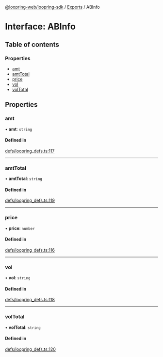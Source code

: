 [@loopring-web/loopring-sdk](../README.md) / [Exports](../modules.md) / ABInfo

# Interface: ABInfo

## Table of contents

### Properties

- [amt](ABInfo.md#amt)
- [amtTotal](ABInfo.md#amttotal)
- [price](ABInfo.md#price)
- [vol](ABInfo.md#vol)
- [volTotal](ABInfo.md#voltotal)

## Properties

### amt

• **amt**: `string`

#### Defined in

[defs/loopring_defs.ts:117](https://github.com/Loopring/loopring_sdk/blob/f91f904/src/defs/loopring_defs.ts#L117)

___

### amtTotal

• **amtTotal**: `string`

#### Defined in

[defs/loopring_defs.ts:119](https://github.com/Loopring/loopring_sdk/blob/f91f904/src/defs/loopring_defs.ts#L119)

___

### price

• **price**: `number`

#### Defined in

[defs/loopring_defs.ts:116](https://github.com/Loopring/loopring_sdk/blob/f91f904/src/defs/loopring_defs.ts#L116)

___

### vol

• **vol**: `string`

#### Defined in

[defs/loopring_defs.ts:118](https://github.com/Loopring/loopring_sdk/blob/f91f904/src/defs/loopring_defs.ts#L118)

___

### volTotal

• **volTotal**: `string`

#### Defined in

[defs/loopring_defs.ts:120](https://github.com/Loopring/loopring_sdk/blob/f91f904/src/defs/loopring_defs.ts#L120)
